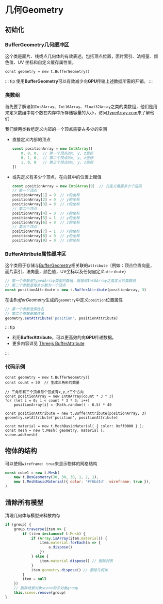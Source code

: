 # 几何Geometry

## 初始化

### BufferGeometry几何缓冲区

这个类是面片、线或点几何体的有效表述。包括顶点位置，面片索引、法相量、颜色值、UV 坐标和自定义缓存属性值。

```JS
const geometry = new t.BufferGeometry()
```

::: tip
使用**BufferGeometry**可以有效减少向**GPU**传输上述数据所需的开销。
:::

### 类数组

首先要了解诸如`Int8Array`、`Int16Array`、`Float32Array`之类的类数组，他们是用来定义数组中每个数在内存中所存储容量的大小，访问[TypeArray.com](http://www.yanhuangxueyuan.com/Javascript/typeArray.html)来了解他们

我们使用类数组定义内部的一个顶点需要占多少的空间

- 直接定义内部的顶点

    ```js
    const positionArray = new Int8Array([
        0, 0, 0,  // 第一个顶点的x, y, z坐标
        0, 1, 0,  // 第二个顶点的x, y, z坐标
        1, 0, 0   // 第三个顶点的x, y, z坐标
    ])
    ```

- 或先定义有多少个顶点，在向其中的位置上赋值

    ```js
    const positionArray = new Int8Array(9)  // 先定义需要多少个空间
    // 第一个顶点
    positionArray[1] = 0  // x的坐标
    positionArray[2] = 0  // y的坐标
    positionArray[3] = 0  // z的坐标
    // 第二个顶点
    positionArray[4] = 0  // x的坐标
    positionArray[5] = 1  // y的坐标
    positionArray[6] = 0  // z的坐标
    // 第三个顶点
    positionArray[7] = 1  // x的坐标
    positionArray[8] = 0  // y的坐标
    positionArray[9] = 0  // z的坐标
    ```

### BufferAttribute属性缓冲区

这个类用于存储与[BufferGeometry](/threejs/geometry.html#buffergeometry几何缓冲区)相关联的`attribute`（例如：顶点位置向量，面片索引，法向量，颜色值，UV坐标以及任何自定义`attribute`）

```js
// 第一个参数是TypedArray类型的数组，就是用Int8Array之类定义的类数组
// 第二个参数是每多少数为一个顶点
const positionAttribute = new t.BufferAttribute(positionArray, 3)
```
  
在由*BufferGeometry*生成的`geometry`中定义`position`位置属性

```js
// 第一个参数是属性名
// 第二个参数是属性值
geometry.setAttribute('position', positionAttribute)
```

::: tip

- 利用**BufferAttribute**，可以更高效的向**GPU**传递数据。
- 更多内容详见 [Threejs BufferAttribute](https://threejs.org/docs/index.html?q=BufferAttribute#api/zh/core/BufferAttribute)

:::

### 代码示例

```js:line-numbers {9-10}
const geometry = new t.BufferGeometry()
const count = 50  // 生成三角形的数量

// 三角形有三个顶点每个顶点有x,y,z三个方向 
const positionArray = new Int8Array(count * 3 * 3) 
for (let i = 0; i < count * 3 * 3; i++)
    positionArray[i] = (Math.random() - 0.5) * 40

const positionAttribute = new t.BufferAttribute(positionArray, 3)
geometry.setAttribute('position', positionAttribute)

const material = new t.MeshBasicMaterial( { color: 0xff0000 } );
const mesh = new t.Mesh( geometry, material );
scene.add(mesh)
```

## 物体的结构

可以使用`wireframe: true`来显示物体的网格结构

  ```js
  const cube1 = new t.Mesh(
      new t.BoxGeometry(30, 30, 30, 1, 2, 1),
      new t.MeshBasicMaterial({ color: '#f6bd1d', wireframe: true }),
  )
  ```

## 清除所有模型

清理几何体与模型来释放内存

  ```js
  if (group) {
      group.traverse(item => {
          if (item instanceof t.Mesh) {
              if (Array.isArray(item.material)) {
                  item.material.forEach(a => {
                      a.dispose()
                  })
              } else {
                  item.material.dispose() // 删除材质
              }
              item.geometry.dispose() // 删除几何体
          }
          item = null
      })
      // 删除场景对象scene的子对象group
      this.scene.remove(group)
  }
  ```
